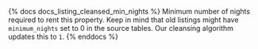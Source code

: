 {% docs docs_listing_cleansed_min_nights %}
Minimum number of nights required to rent this property. Keep in mind that old listings might have `minimum_nights` set to 0 in the source tables. Our cleansing algorithm updates this to `1`.
{% enddocs %}
